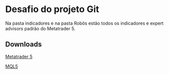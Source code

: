 # Desafio do projeto Git
Na pasta indicadores e na pasta Robôs estão todos os indicadores e expert advisors padrão do Metatrader 5.
## Downloads

[Metatrader 5](https://www.metatrader5.com/pt/download)

[MQL5](https://mql5.com/)
